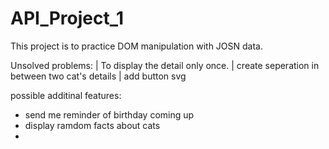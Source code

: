 # API_Project_1

This project is to practice DOM manipulation with JOSN data.

Unsolved problems: 
| To display the detail only once. 
| create seperation in between two cat's details
| add button svg


possible additinal features:
- send me reminder of birthday coming up 
- display ramdom facts about cats
- 
